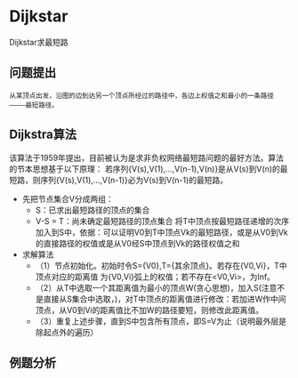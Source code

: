 # Dijkstar
Dijkstar求最短路
## 问题提出
	从某顶点出发，沿图的边到达另一个顶点所经过的路径中，各边上权值之和最小的一条路径————最短路径。

## Dijkstra算法
该算法于1959年提出，目前被认为是求非负权网络最短路问题的最好方法。算法的节本思想基于以下原理：
若序列{V(s),V(1),...,V(n-1),V(n)}是从V(s)到V(n)的最短路，则序列{V(s),V(1),...,V(n-1)}必为V(s)到V(n-1)的最短路。
 * 先把节点集合V分成两组：
	- S：已求出最短路径的顶点的集合
	- V-S = T：尚未确定最短路径的顶点集合
		将T中顶点按最短路径递增的次序加入到S中，依据：可以证明V0到T中顶点Vk的最短路径，或是从V0到Vk的直接路径的权值或是从V0经S中顶点到Vk的路径权值之和
* 求解算法
	- （1）节点初始化。初始时令S={V0},T={其余顶点}。若存在{V0,Vi}，T中顶点对应的距离值 为{V0,Vi}弧上的权值；若不存在<V0,Vi>，为Inf。
	- （2）从T中选取一个其距离值为最小的顶点W(贪心思想)，加入S(注意不是直接从S集合中选取，)，对T中顶点的距离值进行修改：若加进W作中间顶点，从V0到Vi的距离值比不加W的路径要短，则修改此距离值。
	- （3）重复上述步骤，直到S中包含所有顶点，即S=V为止（说明最外层是除起点外的遍历）

## 例题分析
